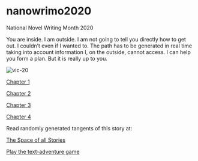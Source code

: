 # nanowrimo2020
National Novel Writing Month 2020



You are inside.  I am outside.
I am not going to tell you directly how to get out. I couldn’t even if I wanted to.  The path has to be generated in real time taking into account information I, on the outside, cannot access.  I can help you form a plan. But it is really up to you.

![vic-20](http://www.oldcomputers.net/pics/vic20.jpg)

[Chapter 1](chapter-1.md)

[Chapter 2](chapter-2.md)

[Chapter 3](chapter-3.md)

[Chapter 4](chapter-4.md)

Read randomly generated tangents of this story at:

[The Space of all Stories](https://greggelong.github.io/story-space/)

[Play the text-adventure game](https://greggelong.github.io/winona/)

